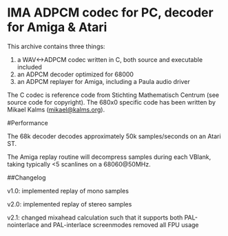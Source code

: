 # IMA ADPCM codec for PC, decoder for Amiga & Atari

This archive contains three things:

1) a WAV<->ADPCM codec written in C, both source and executable included
2) an ADPCM decoder optimized for 68000
3) an ADPCM replayer for Amiga, including a Paula audio driver

The C codec is reference code from Stichting Mathematisch Centrum (see source code for copyright).
The 680x0 specific code has been written by Mikael Kalms (mikael@kalms.org).

#Performance

The 68k decoder decodes approximately 50k samples/seconds on an Atari ST.

The Amiga replay routine will decompress samples during each VBlank, taking typically <5 scanlines on a 68060@50MHz.

##Changelog

v1.0: implemented replay of mono samples

v2.0: implemented replay of stereo samples

v2.1: changed mixahead calculation such that it supports both PAL-nointerlace and PAL-interlace screenmodes
      removed all FPU usage
